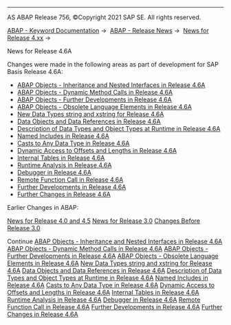   

* * *

AS ABAP Release 756, ©Copyright 2021 SAP SE. All rights reserved.

[ABAP - Keyword Documentation](https://help.sap.com/doc/abapdocu_756_index_htm/7.56/en-US/abenabap.htm) →  [ABAP - Release News](https://help.sap.com/doc/abapdocu_756_index_htm/7.56/en-US/abennews.htm) →  [News for Release 4.xx](https://help.sap.com/doc/abapdocu_756_index_htm/7.56/en-US/abennews-4.htm) → 

News for Release 4.6A

Changes were made in the following areas as part of development for SAP Basis Release 4.6A:

-   [ABAP Objects - Inheritance and Nested Interfaces in Release 4.6A](https://help.sap.com/doc/abapdocu_756_index_htm/7.56/en-US/abennews-46-objects-vererbung.htm)
-   [ABAP Objects - Dynamic Method Calls in Release 4.6A](https://help.sap.com/doc/abapdocu_756_index_htm/7.56/en-US/abennews-46-objects-dynamic.htm)
-   [ABAP Objects - Further Developments in Release 4.6A](https://help.sap.com/doc/abapdocu_756_index_htm/7.56/en-US/abennews-46-objects-entwicklungen.htm)
-   [ABAP Objects - Obsolete Language Elements in Release 4.6A](https://help.sap.com/doc/abapdocu_756_index_htm/7.56/en-US/abennews-46-objects-obsolete.htm)
-   [New Data Types string and xstring for Release 4.6A](https://help.sap.com/doc/abapdocu_756_index_htm/7.56/en-US/abennews-46-strings.htm)
-   [Data Objects and Data References in Release 4.6A](https://help.sap.com/doc/abapdocu_756_index_htm/7.56/en-US/abennews-46-data-references.htm)
-   [Description of Data Types and Object Types at Runtime in Release 4.6A](https://help.sap.com/doc/abapdocu_756_index_htm/7.56/en-US/abennews-46-type-identification.htm)
-   [Named Includes in Release 4.6A](https://help.sap.com/doc/abapdocu_756_index_htm/7.56/en-US/abennews-46-includes.htm)
-   [Casts to Any Data Type in Release 4.6A](https://help.sap.com/doc/abapdocu_756_index_htm/7.56/en-US/abennews-46-assign-casting.htm)
-   [Dynamic Access to Offsets and Lengths in Release 4.6A](https://help.sap.com/doc/abapdocu_756_index_htm/7.56/en-US/abennews-46-offset.htm)
-   [Internal Tables in Release 4.6A](https://help.sap.com/doc/abapdocu_756_index_htm/7.56/en-US/abennews-46-internal-tables.htm)
-   [Runtime Analysis in Release 4.6A](https://help.sap.com/doc/abapdocu_756_index_htm/7.56/en-US/abennews-46-se30.htm)
-   [Debugger in Release 4.6A](https://help.sap.com/doc/abapdocu_756_index_htm/7.56/en-US/abennews-46-debugger.htm)
-   [Remote Function Call in Release 4.6A](https://help.sap.com/doc/abapdocu_756_index_htm/7.56/en-US/abennews-46-rfc.htm)
-   [Further Developments in Release 4.6A](https://help.sap.com/doc/abapdocu_756_index_htm/7.56/en-US/abennews-46-entwicklungen.htm)
-   [Further Changes in Release 4.6A](https://help.sap.com/doc/abapdocu_756_index_htm/7.56/en-US/abennews-46-sonstiges.htm)

Earlier Changes in ABAP:

[News for Release 4.0 and 4.5](https://help.sap.com/doc/abapdocu_756_index_htm/7.56/en-US/abennews-40.htm)
[News for Release 3.0](https://help.sap.com/doc/abapdocu_756_index_htm/7.56/en-US/abennews-30.htm)
[Changes Before Release 3.0](https://help.sap.com/doc/abapdocu_756_index_htm/7.56/en-US/abennews-21.htm)

Continue
[ABAP Objects - Inheritance and Nested Interfaces in Release 4.6A](https://help.sap.com/doc/abapdocu_756_index_htm/7.56/en-US/abennews-46-objects-vererbung.htm)
[ABAP Objects - Dynamic Method Calls in Release 4.6A](https://help.sap.com/doc/abapdocu_756_index_htm/7.56/en-US/abennews-46-objects-dynamic.htm)
[ABAP Objects - Further Developments in Release 4.6A](https://help.sap.com/doc/abapdocu_756_index_htm/7.56/en-US/abennews-46-objects-entwicklungen.htm)
[ABAP Objects - Obsolete Language Elements in Release 4.6A](https://help.sap.com/doc/abapdocu_756_index_htm/7.56/en-US/abennews-46-objects-obsolete.htm)
[New Data Types string and xstring for Release 4.6A](https://help.sap.com/doc/abapdocu_756_index_htm/7.56/en-US/abennews-46-strings.htm)
[Data Objects and Data References in Release 4.6A](https://help.sap.com/doc/abapdocu_756_index_htm/7.56/en-US/abennews-46-data-references.htm)
[Description of Data Types and Object Types at Runtime in Release 4.6A](https://help.sap.com/doc/abapdocu_756_index_htm/7.56/en-US/abennews-46-type-identification.htm)
[Named Includes in Release 4.6A](https://help.sap.com/doc/abapdocu_756_index_htm/7.56/en-US/abennews-46-includes.htm)
[Casts to Any Data Type in Release 4.6A](https://help.sap.com/doc/abapdocu_756_index_htm/7.56/en-US/abennews-46-assign-casting.htm)
[Dynamic Access to Offsets and Lengths in Release 4.6A](https://help.sap.com/doc/abapdocu_756_index_htm/7.56/en-US/abennews-46-offset.htm)
[Internal Tables in Release 4.6A](https://help.sap.com/doc/abapdocu_756_index_htm/7.56/en-US/abennews-46-internal-tables.htm)
[Runtime Analysis in Release 4.6A](https://help.sap.com/doc/abapdocu_756_index_htm/7.56/en-US/abennews-46-se30.htm)
[Debugger in Release 4.6A](https://help.sap.com/doc/abapdocu_756_index_htm/7.56/en-US/abennews-46-debugger.htm)
[Remote Function Call in Release 4.6A](https://help.sap.com/doc/abapdocu_756_index_htm/7.56/en-US/abennews-46-rfc.htm)
[Further Developments in Release 4.6A](https://help.sap.com/doc/abapdocu_756_index_htm/7.56/en-US/abennews-46-entwicklungen.htm)
[Further Changes in Release 4.6A](https://help.sap.com/doc/abapdocu_756_index_htm/7.56/en-US/abennews-46-sonstiges.htm)